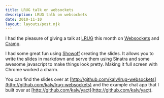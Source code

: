 ```yaml
---
title: LRUG talk on websockets
description: LRUG talk on websockets
date: 2010-11-10
layout: layouts/post.njk
---
```

I had the pleasure of giving a talk at [LRUG](http://lrug.org) this month on [Websockets](http://en.wikipedia.org/wiki/WebSockets) and [Cramp](http://github.com/lifo/cramp).

I had some great fun using [Showoff](https://github.com/schacon/showoff) creating the slides. It allows you to write the slides in markdown and serve them using Sinatra and some awesome javascript to make things look pretty. Making it full screen with Chrome worked a charm.

You can find the slides over at [http://github.com/kalv/lrug-websockets](http://github.com/kalv/lrug-websockets) and the example chat app that I built over at [http://github.com/kalv/yact](http://github.com/kalv/yact).

